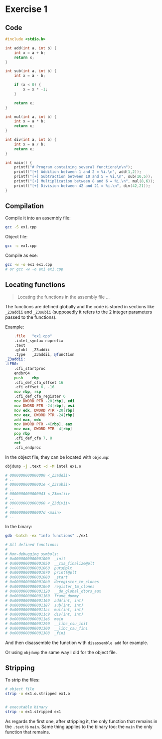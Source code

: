 # Exercise 1

## Code

```cpp
#include <stdio.h>

int add(int a, int b) {
    int x = a + b;
    return x;
}

int sub(int a, int b) {
    int x = a - b;

    if (x < 0) {
        x = x * -1;
    }

    return x;
}

int mul(int a, int b) {
    int x = a * b;
    return x;
}

int div(int a, int b) {
    int x = a / b;
    return x;
}

int main() {
    printf("# Program containing several functions\n\n");
    printf("[+] Addition between 1 and 2 = %i.\n", add(1,2));
    printf("[+] Subtraction between 10 and 5 = %i.\n", sub(10,5));
    printf("[+] Multiplication between 8 and 6 = %i.\n", mul(8,6));
    printf("[+] Division between 42 and 21 = %i.\n", div(42,21));
}
```

## Compilation

Compile it into an assembly file:

```bash
gcc -S ex1.cpp
```

Object file:

```bash
gcc -c ex1.cpp
```

Compile as exe:

```bash
gcc -w -o ex1 ex1.cpp
# or gcc -w -o ex1 ex1.cpp 
```

## Locating functions

> Locating the functions in the assembly file ...

The functions are defined globally and the code is stored in sections like `_Z3addii` and `_Z3subii` (supposedly it refers to the 2 integer parameters passed to the functions).

Example:

```asm
	.file	"ex1.cpp"
	.intel_syntax noprefix
	.text
	.globl	_Z3addii
	.type	_Z3addii, @function
_Z3addii:
.LFB0:
	.cfi_startproc
	endbr64
	push	rbp
	.cfi_def_cfa_offset 16
	.cfi_offset 6, -16
	mov	rbp, rsp
	.cfi_def_cfa_register 6
	mov	DWORD PTR -20[rbp], edi
	mov	DWORD PTR -24[rbp], esi
	mov	edx, DWORD PTR -20[rbp]
	mov	eax, DWORD PTR -24[rbp]
	add	eax, edx
	mov	DWORD PTR -4[rbp], eax
	mov	eax, DWORD PTR -4[rbp]
	pop	rbp
	.cfi_def_cfa 7, 8
	ret
	.cfi_endproc
```

In the object file, they can be located with `objdump`:

```bash
objdump -j .text -d -M intel ex1.o

# 0000000000000000 <_Z3addii>
# ..
# 000000000000001e <_Z3subii>
# ..
# 0000000000000043 <_Z3mulii>
# ..
# 0000000000000060 <_Z3divii>
# ..
# 000000000000007d <main>
# ..
```

In the binary:

```bash
gdb -batch -ex "info functions" ./ex1

# All defined functions:
# 
# Non-debugging symbols:
# 0x0000000000001000  _init
# 0x0000000000001050  __cxa_finalize@plt
# 0x0000000000001060  puts@plt
# 0x0000000000001070  printf@plt
# 0x0000000000001080  _start
# 0x00000000000010b0  deregister_tm_clones
# 0x00000000000010e0  register_tm_clones
# 0x0000000000001120  __do_global_dtors_aux
# 0x0000000000001160  frame_dummy
# 0x0000000000001169  add(int, int)
# 0x0000000000001187  sub(int, int)
# 0x00000000000011ac  mul(int, int)
# 0x00000000000011c9  div(int, int)
# 0x00000000000011e6  main
# 0x0000000000001290  __libc_csu_init
# 0x0000000000001300  __libc_csu_fini
# 0x0000000000001308  _fini
```

And then disassemble the function with `disassemble add` for example.

Or using `objdump` the same way I did for the object file.

## Stripping

To strip the files:

```bash
# object file
strip -o ex1.o.stripped ex1.o


# executable binary
strip -o ex1.stripped ex1
```

As regards the first one, after stripping it, the only function that remains in the `.text` is `main`. Same thing applies to the binary too: the `main` the only function that remains.